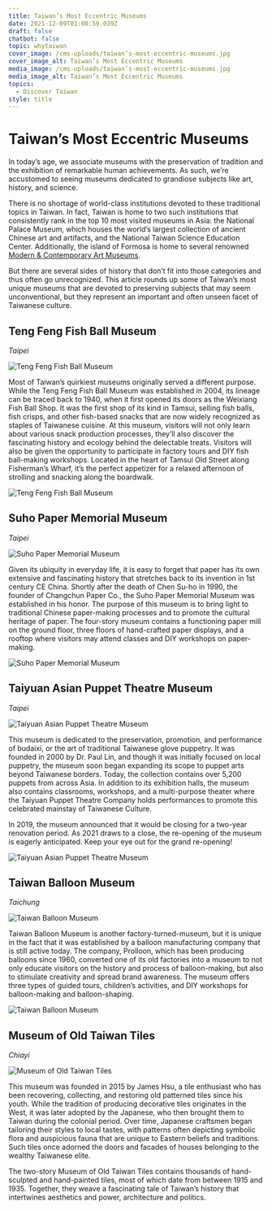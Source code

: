 ```yaml
---
title: Taiwan’s Most Eccentric Museums
date: 2021-12-09T01:00:59.039Z
draft: false
chatbot: false
topic: whytaiwan
cover_image: /cms-uploads/taiwan’s-most-eccentric-museums.jpg
cover_image_alt: Taiwan’s Most Eccentric Museums
media_image: /cms-uploads/taiwan’s-most-eccentric-museums.jpg
media_image_alt: Taiwan’s Most Eccentric Museums
topics:
  - Discover Taiwan
style: title
---
```

# Taiwan’s Most Eccentric Museums

In today’s age, we associate museums with the preservation of tradition and the exhibition of remarkable human achievements. As such, we’re accustomed to seeing museums dedicated to grandiose subjects like art, history, and science.

There is no shortage of world-class institutions devoted to these traditional topics in Taiwan. In fact, Taiwan is home to two such institutions that consistently rank in the top 10 most visited museums in Asia: the National Palace Museum, which houses the world’s largest collection of ancient Chinese art and artifacts, and the National Taiwan Science Education Center. Additionally, the island of Formosa is home to several renowned [Modern & Contemporary Art Museums](https://goldcard.nat.gov.tw/en/why-taiwan/taiwans-modern-contemporary-art-museums/).

But there are several sides of history that don’t fit into those categories and thus often go unrecognized. This article rounds up some of Taiwan’s most unique museums that are devoted to preserving subjects that may seem unconventional, but they represent an important and often unseen facet of Taiwanese culture.

## Teng Feng Fish Ball Museum

*Taipei*

![Teng Feng Fish Ball Museum](/cms-uploads/taiwan’s-most-eccentric-museums1.jpg "Photo by Adam Jones")

Most of Taiwan’s quirkiest museums originally served a different purpose. While the Teng Feng Fish Ball Museum was established in 2004, its lineage can be traced back to 1940, when it first opened its doors as the Weixiang Fish Ball Shop. It was the first shop of its kind in Tamsui, selling fish balls, fish crisps, and other fish-based snacks that are now widely recognized as staples of Taiwanese cuisine. At this museum, visitors will not only learn about various snack production processes, they’ll also discover the fascinating history and ecology behind the delectable treats. Visitors will also be given the opportunity to participate in factory tours and DIY fish ball-making workshops. Located in the heart of Tamsui Old Street along Fisherman’s Wharf, it’s the perfect appetizer for a relaxed afternoon of strolling and snacking along the boardwalk.

![Teng Feng Fish Ball Museum](/cms-uploads/taiwan’s-most-eccentric-museums2.jpg "Photo by Round Taiwan Round")

## Suho Paper Memorial Museum

*Taipei*

![Suho Paper Memorial Museum](/cms-uploads/taiwan’s-most-eccentric-museums3.jpg "Photo by 張小綱 Xiao Gang")

Given its ubiquity in everyday life, it is easy to forget that paper has its own extensive and fascinating history that stretches back to its invention in 1st century CE China. Shortly after the death of Chen Su-ho in 1990, the founder of Changchun Paper Co., the Suho Paper Memorial Museum was established in his honor. The purpose of this museum is to bring light to traditional Chinese paper-making processes and to promote the cultural heritage of paper. The four-story museum contains a functioning paper mill on the ground floor, three floors of hand-crafted paper displays, and a rooftop where visitors may attend classes and DIY workshops on paper-making.

![Suho Paper Memorial Museum](/cms-uploads/taiwan’s-most-eccentric-museums4.jpg "Photo by Open House Taipei")

## Taiyuan Asian Puppet Theatre Museum

*Taipei*

![Taiyuan Asian Puppet Theatre Museum](/cms-uploads/taiwan’s-most-eccentric-museums5.jpg "Photo by Jessica Chu")

This museum is dedicated to the preservation, promotion, and performance of budaixi, or the art of traditional Taiwanese glove puppetry. It was founded in 2000 by Dr. Paul Lin, and though it was initially focused on local puppetry, the museum soon began expanding its scope to puppet arts beyond Taiwanese borders. Today, the collection contains over 5,200 puppets from across Asia. In addition to its exhibition halls, the museum also contains classrooms, workshops, and a multi-purpose theater where the Taiyuan Puppet Theatre Company holds performances to promote this celebrated mainstay of Taiwanese Culture.

In 2019, the museum announced that it would be closing for a two-year renovation period. As 2021 draws to a close, the re-opening of the museum is eagerly anticipated. Keep your eye out for the grand re-opening!

![Taiyuan Asian Puppet Theatre Museum](/cms-uploads/taiwan’s-most-eccentric-museums6.jpg "Photo by @pppetit01")

## Taiwan Balloon Museum

*Taichung*

![Taiwan Balloon Museum](/cms-uploads/taiwan’s-most-eccentric-museums7.jpg "Photo by 台灣氣球博物館")

Taiwan Balloon Museum is another factory-turned-museum, but it is unique in the fact that it was established by a balloon manufacturing company that is still active today. The company, Prolloon, which has been producing balloons since 1960, converted one of its old factories into a museum to not only educate visitors on the history and process of balloon-making, but also to stimulate creativity and spread brand awareness. The museum offers three types of guided tours, children’s activities, and DIY workshops for balloon-making and balloon-shaping.

![Taiwan Balloon Museum](/cms-uploads/taiwan’s-most-eccentric-museums8.jpg "Photo by Kelly Chen")

## Museum of Old Taiwan Tiles

*Chiayi*

![Museum of Old Taiwan Tiles](/cms-uploads/taiwan’s-most-eccentric-museums9.jpg "Photo by @hiroshiken")

This museum was founded in 2015 by James Hsu, a tile enthusiast who has been recovering, collecting, and restoring old patterned tiles since his youth. While the tradition of producing decorative tiles originates in the West, it was later adopted by the Japanese, who then brought them to Taiwan during the colonial period. Over time, Japanese craftsmen began tailoring their styles to local tastes, with patterns often depicting symbolic flora and auspicious fauna that are unique to Eastern beliefs and traditions. Such tiles once adorned the doors and facades of houses belonging to the wealthy Taiwanese elite.

The two-story Museum of Old Taiwan Tiles contains thousands of hand-sculpted and hand-painted tiles, most of which date from between 1915 and 1935. Together, they weave a fascinating tale of Taiwan’s history that intertwines aesthetics and power, architecture and politics.